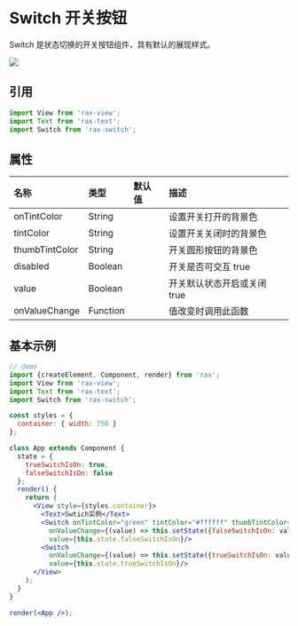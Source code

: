 # Switch 开关按钮

Switch 是状态切换的开关按钮组件，具有默认的展现样式。

![](https://gw.alicdn.com/tfs/TB1Nj.nRVXXXXcMXXXXXXXXXXXX-255-175.gif)

## 引用

```jsx
import View from 'rax-view';
import Text from 'rax-text';
import Switch from 'rax-switch';
```

## 属性

| 名称             | 类型       | 默认值  | 描述                |
| :------------- | :------- | :--- | :---------------- |
| onTintColor    | String   |      | 设置开关打开的背景色        |
| tintColor      | String   |      | 设置开关关闭时的背景色       |
| thumbTintColor | String   |      | 开关圆形按钮的背景色        |
| disabled       | Boolean  |      | 开关是否可交互  true     |
| value          | Boolean  |      | 开关默认状态开启或关闭  true |
| onValueChange  | Function |      | 值改变时调用此函数         |

## 基本示例

```jsx
// demo
import {createElement, Component, render} from 'rax';
import View from 'rax-view';
import Text from 'rax-text';
import Switch from 'rax-switch';  

const styles = {
  container: { width: 750 }
};

class App extends Component {
  state = {
    trueSwitchIsOn: true,
    falseSwitchIsOn: false
  };
  render() {
    return (
      <View style={styles.container}>
        <Text>Swtich实例</Text>
        <Switch onTintColor="green" tintColor="#ffffff" thumbTintColor="blue"
          onValueChange={(value) => this.setState({falseSwitchIsOn: value})}
          value={this.state.falseSwitchIsOn}/>
        <Switch
          onValueChange={(value) => this.setState({trueSwitchIsOn: value})}
          value={this.state.trueSwitchIsOn}/>
      </View>
    );
  }
}

render(<App />);
```
